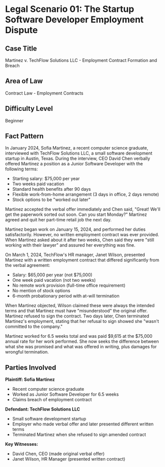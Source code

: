 # Legal Scenario 01: The Startup Software Developer Employment Dispute

## Case Title
Martinez v. TechFlow Solutions LLC - Employment Contract Formation and Breach

## Area of Law
Contract Law - Employment Contracts

## Difficulty Level
Beginner

## Fact Pattern

In January 2024, Sofia Martinez, a recent computer science graduate, interviewed with TechFlow Solutions LLC, a small software development startup in Austin, Texas. During the interview, CEO David Chen verbally offered Martinez a position as a Junior Software Developer with the following terms:

- Starting salary: $75,000 per year
- Two weeks paid vacation
- Standard health benefits after 90 days
- Flexible work-from-home arrangement (3 days in office, 2 days remote)
- Stock options to be "worked out later"

Martinez accepted the verbal offer immediately and Chen said, "Great! We'll get the paperwork sorted out soon. Can you start Monday?" Martinez agreed and quit her part-time retail job the next day.

Martinez began work on January 15, 2024, and performed her duties satisfactorily. However, no written employment contract was ever provided. When Martinez asked about it after two weeks, Chen said they were "still working with their lawyer" and assured her everything was fine.

On March 1, 2024, TechFlow's HR manager, Janet Wilson, presented Martinez with a written employment contract that differed significantly from the verbal agreement:

- Salary: $65,000 per year (not $75,000)
- One week paid vacation (not two weeks)
- No remote work provision (full-time office requirement)
- No mention of stock options
- 6-month probationary period with at-will termination

When Martinez objected, Wilson claimed these were always the intended terms and that Martinez must have "misunderstood" the original offer. Martinez refused to sign the contract. Two days later, Chen terminated Martinez's employment, stating that her refusal to sign showed she "wasn't committed to the company."

Martinez worked for 6.5 weeks total and was paid $9,615 at the $75,000 annual rate for her work performed. She now seeks the difference between what she was promised and what was offered in writing, plus damages for wrongful termination.

## Parties Involved

**Plaintiff: Sofia Martinez**
- Recent computer science graduate
- Worked as Junior Software Developer for 6.5 weeks
- Claims breach of employment contract

**Defendant: TechFlow Solutions LLC**
- Small software development startup
- Employer who made verbal offer and later presented different written terms
- Terminated Martinez when she refused to sign amended contract

**Key Witnesses:**
- David Chen, CEO (made original verbal offer)
- Janet Wilson, HR Manager (presented written contract)


